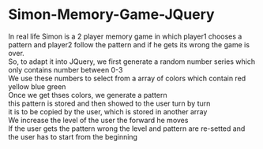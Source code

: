 # Simon-Memory-Game-JQuery

In real life Simon is a 2 player memory game in which player1 chooses a pattern and player2 follow the pattern and if he gets its wrong the game is over.<br>
So, to adapt it into JQuery, we first generate a random number series which only contains number between 0-3<br>
We use these numbers to select from a array of colors which contain red yellow blue green<br>
Once we get thses colors, we generate a pattern<br>
this pattern is stored and then showed to the user turn by turn<br>
it is to be copied by the user, which is stored in another array<br>
We increase the level of the user the forward he moves<br>
If the user gets the pattern wrong the level and pattern are re-setted and the user has to start from the beginning
